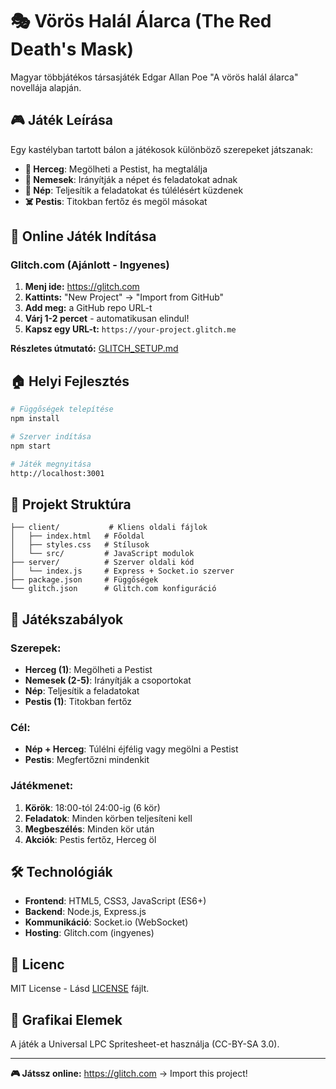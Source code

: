 # 🎭 Vörös Halál Álarca (The Red Death's Mask)

Magyar többjátékos társasjáték Edgar Allan Poe "A vörös halál álarca" novellája alapján.

## 🎮 Játék Leírása

Egy kastélyban tartott bálon a játékosok különböző szerepeket játszanak:
- **👑 Herceg**: Megölheti a Pestist, ha megtalálja
- **🏰 Nemesek**: Irányítják a népet és feladatokat adnak
- **👥 Nép**: Teljesítik a feladatokat és túlélésért küzdenek  
- **☠️ Pestis**: Titokban fertőz és megöl másokat

## 🚀 Online Játék Indítása

### Glitch.com (Ajánlott - Ingyenes)

1. **Menj ide:** https://glitch.com
2. **Kattints:** "New Project" → "Import from GitHub"
3. **Add meg:** a GitHub repo URL-t
4. **Várj 1-2 percet** - automatikusan elindul!
5. **Kapsz egy URL-t:** `https://your-project.glitch.me`

**Részletes útmutató:** [GLITCH_SETUP.md](GLITCH_SETUP.md)

## 🏠 Helyi Fejlesztés

```bash
# Függőségek telepítése
npm install

# Szerver indítása
npm start

# Játék megnyitása
http://localhost:3001
```

## 📁 Projekt Struktúra

```
├── client/           # Kliens oldali fájlok
│   ├── index.html   # Főoldal
│   ├── styles.css   # Stílusok
│   └── src/         # JavaScript modulok
├── server/          # Szerver oldali kód
│   └── index.js     # Express + Socket.io szerver
├── package.json     # Függőségek
└── glitch.json      # Glitch.com konfiguráció
```

## 🎯 Játékszabályok

### Szerepek:
- **Herceg (1)**: Megölheti a Pestist
- **Nemesek (2-5)**: Irányítják a csoportokat
- **Nép**: Teljesítik a feladatokat
- **Pestis (1)**: Titokban fertőz

### Cél:
- **Nép + Herceg**: Túlélni éjfélig vagy megölni a Pestist
- **Pestis**: Megfertőzni mindenkit

### Játékmenet:
1. **Körök**: 18:00-tól 24:00-ig (6 kör)
2. **Feladatok**: Minden körben teljesíteni kell
3. **Megbeszélés**: Minden kör után
4. **Akciók**: Pestis fertőz, Herceg öl

## 🛠️ Technológiák

- **Frontend**: HTML5, CSS3, JavaScript (ES6+)
- **Backend**: Node.js, Express.js
- **Kommunikáció**: Socket.io (WebSocket)
- **Hosting**: Glitch.com (ingyenes)

## 📝 Licenc

MIT License - Lásd [LICENSE](LICENSE) fájlt.

## 🎨 Grafikai Elemek

A játék a Universal LPC Spritesheet-et használja (CC-BY-SA 3.0).

---

**🎮 Játssz online:** https://glitch.com → Import this project! 